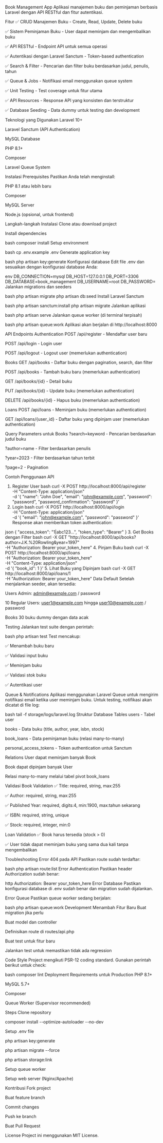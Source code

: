 Book Management App
Aplikasi manajemen buku dan peminjaman berbasis Laravel dengan API RESTful dan fitur autentikasi.

Fitur
✅ CRUD Manajemen Buku - Create, Read, Update, Delete buku

✅ Sistem Peminjaman Buku - User dapat meminjam dan mengembalikan buku

✅ API RESTful - Endpoint API untuk semua operasi

✅ Autentikasi dengan Laravel Sanctum - Token-based authentication

✅ Search & Filter - Pencarian dan filter buku berdasarkan judul, penulis, tahun

✅ Queue & Jobs - Notifikasi email menggunakan queue system

✅ Unit Testing - Test coverage untuk fitur utama

✅ API Resources - Response API yang konsisten dan terstruktur

✅ Database Seeding - Data dummy untuk testing dan development

Teknologi yang Digunakan
Laravel 10+

Laravel Sanctum (API Authentication)

MySQL Database

PHP 8.1+

Composer

Laravel Queue System

Instalasi
Prerequisites
Pastikan Anda telah menginstall:

PHP 8.1 atau lebih baru

Composer

MySQL Server

Node.js (opsional, untuk frontend)

Langkah-langkah Instalasi
Clone atau download project

Install dependencies

bash
composer install
Setup environment

bash
cp .env.example .env
Generate application key

bash
php artisan key:generate
Konfigurasi database
Edit file .env dan sesuaikan dengan konfigurasi database Anda:

env
DB_CONNECTION=mysql
DB_HOST=127.0.0.1
DB_PORT=3306
DB_DATABASE=book_management
DB_USERNAME=root
DB_PASSWORD=
Jalankan migrations dan seeders

bash
php artisan migrate
php artisan db:seed
Install Laravel Sanctum

bash
php artisan sanctum:install
php artisan migrate
Jalankan aplikasi

bash
php artisan serve
Jalankan queue worker (di terminal terpisah)

bash
php artisan queue:work
Aplikasi akan berjalan di http://localhost:8000

API Endpoints
Authentication
POST /api/register - Mendaftar user baru

POST /api/login - Login user

POST /api/logout - Logout user (memerlukan authentication)

Books
GET /api/books - Daftar buku dengan pagination, search, dan filter

POST /api/books - Tambah buku baru (memerlukan authentication)

GET /api/books/{id} - Detail buku

PUT /api/books/{id} - Update buku (memerlukan authentication)

DELETE /api/books/{id} - Hapus buku (memerlukan authentication)

Loans
POST /api/loans - Meminjam buku (memerlukan authentication)

GET /api/loans/{user_id} - Daftar buku yang dipinjam user (memerlukan authentication)

Query Parameters untuk Books
?search=keyword - Pencarian berdasarkan judul buku

?author=name - Filter berdasarkan penulis

?year=2023 - Filter berdasarkan tahun terbit

?page=2 - Pagination

Contoh Penggunaan API
1. Register User
bash
curl -X POST http://localhost:8000/api/register \
  -H "Content-Type: application/json" \
  -d '{
    "name": "John Doe",
    "email": "john@example.com",
    "password": "password",
    "password_confirmation": "password"
  }'
2. Login
bash
curl -X POST http://localhost:8000/api/login \
  -H "Content-Type: application/json" \
  -d '{
    "email": "john@example.com",
    "password": "password"
  }'
Response akan memberikan token authentication:

json
{
  "access_token": "1|abc123...",
  "token_type": "Bearer"
}
3. Get Books dengan Filter
bash
curl -X GET "http://localhost:8000/api/books?author=J.K.%20Rowling&year=1997" \
  -H "Authorization: Bearer your_token_here"
4. Pinjam Buku
bash
curl -X POST http://localhost:8000/api/loans \
  -H "Authorization: Bearer your_token_here" \
  -H "Content-Type: application/json" \
  -d '{
    "book_id": 1
  }'
5. Lihat Buku yang Dipinjam
bash
curl -X GET http://localhost:8000/api/loans/1 \
  -H "Authorization: Bearer your_token_here"
Data Default
Setelah menjalankan seeder, akan tersedia:

Users
Admin: admin@example.com / password

10 Regular Users: user1@example.com hingga user10@example.com / password

Books
30 buku dummy dengan data acak

Testing
Jalankan test suite dengan perintah:

bash
php artisan test
Test mencakup:

✅ Menambah buku baru

✅ Validasi input buku

✅ Meminjam buku

✅ Validasi stok buku

✅ Autentikasi user

Queue & Notifications
Aplikasi menggunakan Laravel Queue untuk mengirim notifikasi email ketika user meminjam buku. Untuk testing, notifikasi akan dicatat di file log:

bash
tail -f storage/logs/laravel.log
Struktur Database
Tables
users - Tabel user

books - Data buku (title, author, year, isbn, stock)

book_loans - Data peminjaman buku (relasi many-to-many)

personal_access_tokens - Token authentication untuk Sanctum

Relations
User dapat meminjam banyak Book

Book dapat dipinjam banyak User

Relasi many-to-many melalui tabel pivot book_loans

Validasi
Book Validation
✅ Title: required, string, max:255

✅ Author: required, string, max:255

✅ Published Year: required, digits:4, min:1900, max:tahun sekarang

✅ ISBN: required, string, unique

✅ Stock: required, integer, min:0

Loan Validation
✅ Book harus tersedia (stock > 0)

✅ User tidak dapat meminjam buku yang sama dua kali tanpa mengembalikan

Troubleshooting
Error 404 pada API
Pastikan route sudah terdaftar:

bash
php artisan route:list
Error Authentication
Pastikan header Authorization sudah benar:

http
Authorization: Bearer your_token_here
Error Database
Pastikan konfigurasi database di .env sudah benar dan migration sudah dijalankan.

Error Queue
Pastikan queue worker sedang berjalan:

bash
php artisan queue:work
Development
Menambah Fitur Baru
Buat migration jika perlu

Buat model dan controller

Definisikan route di routes/api.php

Buat test untuk fitur baru

Jalankan test untuk memastikan tidak ada regression

Code Style
Project mengikuti PSR-12 coding standard. Gunakan perintah berikut untuk check:

bash
composer lint
Deployment
Requirements untuk Production
PHP 8.1+

MySQL 5.7+

Composer

Queue Worker (Supervisor recommended)

Steps
Clone repository

composer install --optimize-autoloader --no-dev

Setup .env file

php artisan key:generate

php artisan migrate --force

php artisan storage:link

Setup queue worker

Setup web server (Nginx/Apache)

Kontribusi
Fork project

Buat feature branch

Commit changes

Push ke branch

Buat Pull Request

License
Project ini menggunakan MIT License.

